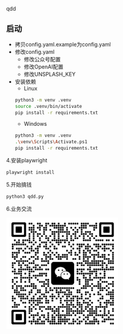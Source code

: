 qdd

## 启动
* 拷贝config.yaml.example为config.yaml
* 修改config.yaml
  - 修改公众号配置
  - 修改OpenAI配置
  - 修改UNSPLASH_KEY
* 安装依赖
  - Linux
  ```bash
  python3 -m venv .venv
  source .venv/bin/activate
  pip install -r requirements.txt
  ```
  - Windows
  ```bash
  python3 -m venv .venv
  .\venv\Scripts\Activate.ps1
  pip install -r requirements.txt
  ```
4.安装playwright
```bash
playwright install
```
5.开始搞钱
```bash
python3 qdd.py
```
6.业务交流

<img src="./res/wegroup.jpg" width="300" alt="微信">